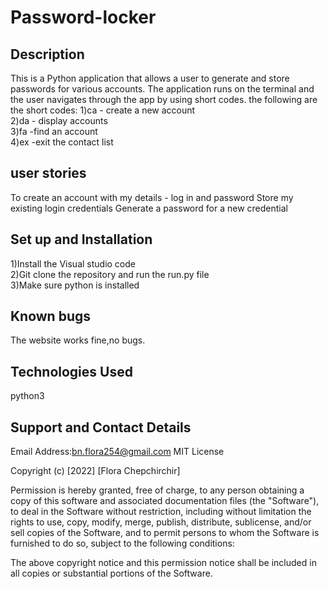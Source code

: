 # Password-locker

## Description
This is a Python application that allows a user to generate and store passwords for various accounts. The application runs on the terminal and the user navigates through the app by using short codes.
the following are the short codes:
1)ca - create a new account<br>
2)da - display accounts<br>
3)fa -find an account<br>
4)ex -exit the contact list<br>
## user stories
To create an account with my details - log in and password
Store my existing login credentials
Generate a password for a new credential
## Set up and Installation
1)Install the Visual studio code<br>
2)Git clone the repository and run the run.py file<br>
3)Make sure python is installed<br>

## Known bugs
The website works fine,no bugs.
## Technologies Used
python3
## Support and Contact Details
Email Address:bn.flora254@gmail.com
MIT License


Copyright (c) [2022] [Flora Chepchirchir]

Permission is hereby granted, free of charge, to any person obtaining a copy
of this software and associated documentation files (the "Software"), to deal
in the Software without restriction, including without limitation the rights
to use, copy, modify, merge, publish, distribute, sublicense, and/or sell
copies of the Software, and to permit persons to whom the Software is
furnished to do so, subject to the following conditions:

The above copyright notice and this permission notice shall be included in all
copies or substantial portions of the Software.